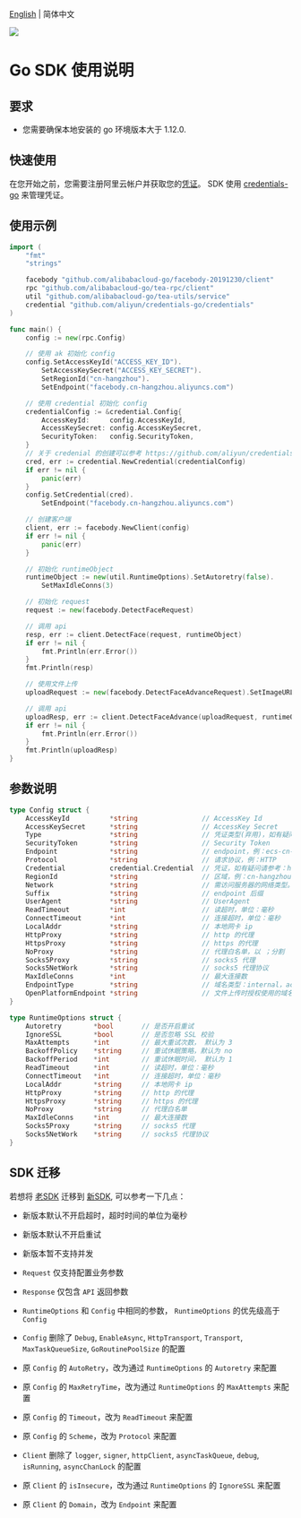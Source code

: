 [English](Usage-EN.md) | 简体中文

![](https://aliyunsdk-pages.alicdn.com/icons/AlibabaCloud.svg)

# Go SDK 使用说明

## 要求
- 您需要确保本地安装的 go 环境版本大于 1.12.0.

## 快速使用
在您开始之前，您需要注册阿里云帐户并获取您的[凭证](https://usercenter.console.aliyun.com/#/manage/ak)。
SDK 使用 [credentials-go](https://github.com/aliyun/credentials-go/blob/master/README-CN.md) 来管理凭证。

## 使用示例
```go
import (
	"fmt"
	"strings"

	facebody "github.com/alibabacloud-go/facebody-20191230/client"
	rpc "github.com/alibabacloud-go/tea-rpc/client"
	util "github.com/alibabacloud-go/tea-utils/service"
	credential "github.com/aliyun/credentials-go/credentials"
)

func main() {
	config := new(rpc.Config)

	// 使用 ak 初始化 config
	config.SetAccessKeyId("ACCESS_KEY_ID").
		SetAccessKeySecret("ACCESS_KEY_SECRET").
		SetRegionId("cn-hangzhou").
		SetEndpoint("facebody.cn-hangzhou.aliyuncs.com")

	// 使用 credential 初始化 config
	credentialConfig := &credential.Config{
		AccessKeyId:     config.AccessKeyId,
		AccessKeySecret: config.AccessKeySecret,
		SecurityToken:   config.SecurityToken,
	}
	// 关于 credenial 的创建可以参考 https://github.com/aliyun/credentials-go/blob/master/README-CN.md
	cred, err := credential.NewCredential(credentialConfig)
	if err != nil {
		panic(err)
	}
	config.SetCredential(cred).
		SetEndpoint("facebody.cn-hangzhou.aliyuncs.com")

	// 创建客户端
	client, err := facebody.NewClient(config)
	if err != nil {
		panic(err)
	}

	// 初始化 runtimeObject
	runtimeObject := new(util.RuntimeOptions).SetAutoretry(false).
		SetMaxIdleConns(3)

	// 初始化 request
	request := new(facebody.DetectFaceRequest)

	// 调用 api
	resp, err := client.DetectFace(request, runtimeObject)
	if err != nil {
		fmt.Println(err.Error())
	}
	fmt.Println(resp)

	// 使用文件上传
	uploadRequest := new(facebody.DetectFaceAdvanceRequest).SetImageURLObject(strings.NewReader("demo"))

	// 调用 api
	uploadResp, err := client.DetectFaceAdvance(uploadRequest, runtimeObject)
	if err != nil {
		fmt.Println(err.Error())
	}
	fmt.Println(uploadResp)
}
```

## 参数说明
```go
type Config struct {
	AccessKeyId          *string                // AccessKey Id
	AccessKeySecret      *string                // AccessKey Secret
	Type                 *string                // 凭证类型(弃用)，如有疑问请参考 https://github.com/aliyun/credentials-go/blob/master/README-CN.md#%E5%87%AD%E8%AF%81%E7%B1%BB%E5%9E%8B
	SecurityToken        *string                // Security Token
	Endpoint             *string                // endpoint，例：ecs-cn-hangzhou.aliyuncs.com
	Protocol             *string                // 请求协议，例：HTTP
	Credential           credential.Credential  // 凭证，如有疑问请参考：https://github.com/aliyun/credentials-go/blob/master/README-CN.md
	RegionId             *string                // 区域，例：cn-hangzhou
	Network              *string                // 需访问服务器的网络类型。例：inner，vpc
	Suffix               *string                // endpoint 后缀
	UserAgent            *string                // UserAgent
	ReadTimeout          *int                   // 读超时，单位：毫秒
	ConnectTimeout       *int                   // 连接超时，单位：毫秒
	LocalAddr            *string                // 本地网卡 ip
	HttpProxy            *string                // http 的代理
	HttpsProxy           *string                // https 的代理
	NoProxy              *string                // 代理白名单，以 ；分割
	Socks5Proxy          *string                // socks5 代理
	Socks5NetWork        *string                // socks5 代理协议
	MaxIdleConns         *int                   // 最大连接数
	EndpointType         *string                // 域名类型：internal，accelerate 或不填
	OpenPlatformEndpoint *string                // 文件上传时授权使用的域名(目前暂不需要填写)
}

type RuntimeOptions struct {
	Autoretry        *bool       // 是否开启重试
	IgnoreSSL        *bool       // 是否忽略 SSL 校验
	MaxAttempts      *int        // 最大重试次数， 默认为 3
	BackoffPolicy    *string     // 重试休眠策略，默认为 no
	BackoffPeriod    *int        // 重试休眠时间， 默认为 1
	ReadTimeout      *int        // 读超时，单位：毫秒
	ConnectTimeout   *int        // 连接超时，单位：毫秒
	LocalAddr        *string     // 本地网卡 ip
	HttpProxy        *string     // http 的代理
	HttpsProxy       *string     // https 的代理
	NoProxy          *string     // 代理白名单
	MaxIdleConns     *int        // 最大连接数
	Socks5Proxy      *string     // socks5 代理
	Socks5NetWork    *string     // socks5 代理协议
}
```

## SDK 迁移
若想将 [老SDK](https://github.com/aliyun/alibaba-cloud-sdk-go) 迁移到 [新SDK](https://github.com/aliyun/alibabacloud-sdk), 可以参考一下几点：

- 新版本默认不开启超时，超时时间的单位为毫秒
- 新版本默认不开启重试
- 新版本暂不支持并发
- `Request` 仅支持配置业务参数
- `Response` 仅包含 `API` 返回参数
- `RuntimeOptions` 和 `Config` 中相同的参数， `RuntimeOptions` 的优先级高于 `Config`

- `Config` 删除了 `Debug`, `EnableAsync`, `HttpTransport`, `Transport`, `MaxTaskQueueSize`, `GoRoutinePoolSize` 的配置
- 原 `Config` 的 `AutoRetry`，改为通过 `RuntimeOptions` 的 `Autoretry` 来配置
- 原 `Config` 的 `MaxRetryTime`，改为通过 `RuntimeOptions` 的 `MaxAttempts` 来配置
- 原 `Config` 的 `Timeout`，改为 `ReadTimeout` 来配置
- 原 `Config` 的 `Scheme`，改为 `Protocol` 来配置

- `Client` 删除了 `logger`, `signer`, `httpClient`, `asyncTaskQueue`, `debug`, `isRunning`, `asyncChanLock` 的配置
- 原 `Client` 的 `isInsecure`，改为通过 `RuntimeOptions` 的 `IgnoreSSL` 来配置
- 原 `Client` 的 `Domain`，改为 `Endpoint` 来配置
